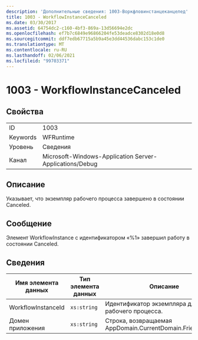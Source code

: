```yaml
---
description: 'Дополнительные сведения: 1003-Воркфловинстанцеканцелед'
title: 1003 - WorkflowInstanceCanceled
ms.date: 03/30/2017
ms.assetid: 64754dc2-c160-4bf3-869a-13d56694e2dc
ms.openlocfilehash: ef7b7c6849e96866204fe53deadce8302d18e0d8
ms.sourcegitcommit: ddf7edb67715a5b9a45e3dd44536dabc153c1de0
ms.translationtype: MT
ms.contentlocale: ru-RU
ms.lasthandoff: 02/06/2021
ms.locfileid: "99703371"
---
```

# <a name="1003---workflowinstancecanceled"></a>1003 - WorkflowInstanceCanceled

## <a name="properties"></a>Свойства  
  
|||  
|-|-|  
|ID|1003|  
|Keywords|WFRuntime|  
|Уровень|Сведения|  
|Канал|Microsoft-Windows-Application Server-Applications/Debug|  
  
## <a name="description"></a>Описание  

 Указывает, что экземпляр рабочего процесса завершено в состоянии Canceled.  
  
## <a name="message"></a>Сообщение  

 Элемент WorkflowInstance с идентификатором «%1» завершил работу в состоянии Canceled.  
  
## <a name="details"></a>Сведения  
  
|Имя элемента данных|Тип элемента данных|Описание|  
|--------------------|--------------------|-----------------|  
|WorkflowInstanceId|`xs:string`|Идентификатор экземпляра для рабочего процесса.|  
|Домен приложения|`xs:string`|Строка, возвращаемая AppDomain.CurrentDomain.FriendlyName.|
